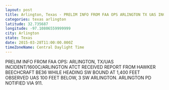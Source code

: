 ```yaml
---
layout: post
title: Arlington, Texas - PRELIM INFO FROM FAA OPS ARLINGTON TX UAS INCIDENT 1600C ARLINGTON ATCT RECEIVED REPORT FROM
categories: texas arlington
latitude: 32.735687
longitude: -97.10806559999999
city: Arlington
state: Texas
date: 2015-03-28T11:00:00.000Z
timeZoneName: Central Daylight Time
---
```


PRELIM INFO FROM FAA OPS: ARLINGTON, TX/UAS INCIDENT/1600C/ARLINGTON ATCT RECEIVED REPORT FROM HAWKER BEECHCRAFT BE36 WHILE HEADING SW BOUND AT 1,400 FEET OBSERVED UAS 100 FEET BELOW, 3 SW ARLINGTON. ARLINGTON PD NOTIFIED VIA 911.